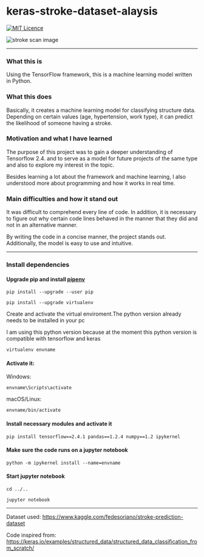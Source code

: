 # keras-stroke-dataset-alaysis

[![MIT Licence](https://badges.frapsoft.com/os/mit/mit.png?v=103)](https://opensource.org/licenses/mit-license.php)


![stroke scan image](https://images.unsplash.com/photo-1559757175-5700dde675bc?ixid=MnwxMjA3fDB8MHxwaG90by1wYWdlfHx8fGVufDB8fHx8&ixlib=rb-1.2.1&auto=format&fit=crop&w=1189&q=80)

-----
### What this is

Using the TensorFlow framework, this is a machine learning model written in Python.

### What this does

Basically, it creates a machine learning model for classifying structure data. Depending on certain values (age, hypertension, work type), it can predict the likelihood of someone having a stroke.

### Motivation and what I have learned

The purpose of this project was to gain a deeper understanding of Tensorflow 2.4. and to serve as a model for future projects of the same type and also to explore my interest in the topic.

Besides learning a lot about the framework and machine learning, I also understood more about programming and how it works in real time. 

### Main difficulties and how it stand out

It was difficult to comprehend every line of code. In addition, it is necessary to figure out why certain code lines behaved in the manner that they did and not in an alternative manner. 

By writing the code in a concise manner, the project stands out. Additionally, the model is easy to use and intuitive. 

-----

### Install dependencies

#### Upgrade pip and install [pipenv](https://pipenv.pypa.io/en/latest/)

```
pip install --upgrade --user pip

pip install --upgrade virtualenv
```



Create and activate the virtual enviroment.The python version already needs to be installed in your pc

I am using this python version because at the moment this python version is  compatible with tensorflow and keras

```
virtualenv envname
```



#### Activate it:

Windows:
```
envname\Scripts\activate
```
macOS/Linux:
```
envname/bin/activate
```
#### Install necessary modules and activate it

```
pip install tensorflow==2.4.1 pandas==1.2.4 numpy==1.2 ipykernel
```

#### Make sure the code runs on a jupyter notebook

```
python -m ipykernel install --name=envname
```
#### Start jupyter notebook

```
cd ../..

jupyter notebook
```

-----

Dataset used: https://www.kaggle.com/fedesoriano/stroke-prediction-dataset

Code inspired from: https://keras.io/examples/structured_data/structured_data_classification_from_scratch/

